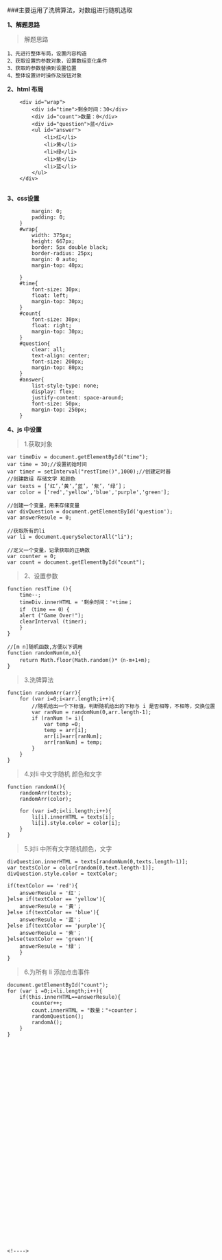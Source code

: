 ###主要运用了洗牌算法，对数组进行随机选取

**1、解题思路**

>解题思路

	1、先进行整体布局，设置内容构造
	2、获取设置的参数对象，设置数组变化条件
	3、获取的参数替换到设置位置
	4、整体设置计时操作及按钮对象
	
**2、html 布局**

```	
	<div id="wrap">
		<div id="time">剩余时间：30</div>
		<div id="count">数量：0</div>
		<div id="question">蓝</div>
		<ul id="answer">
			<li>红</li>
			<li>黄</li>
			<li>绿</li>
			<li>紫</li>
			<li>蓝</li>
		</ul>
	</div>
		
```

**3、css设置**

```	*{
		margin: 0;
		padding: 0;
	}
	#wrap{
		width: 375px;
		height: 667px;
		border: 5px double black;
		border-radius: 25px;
		margin: 0 auto;
		margin-top: 40px;
		
	}
	#time{
		font-size: 30px;
		float: left;
		margin-top: 30px;
	}
	#count{
		font-size: 30px;
		float: right;
		margin-top: 30px;
	}
	#question{
		clear: all;
		text-align: center;
		font-size: 200px;
		margin-top: 80px;
	}
	#answer{
		list-style-type: none;
		display: flex;
		justify-content: space-around;
		font-size: 50px;
		margin-top: 250px;
	}
```	

**4、js 中设置**

>1.获取对象


	var timeDiv = document.getElementById("time");
	var time = 30;//设置初始时间
	var timer = setInterval("restTime()",1000);//创建定时器
	//创建数组 存储文字 和颜色
	var texts = [‘红’，’黄‘，’蓝’，‘紫’，‘绿’]；
	var color = ['red','yellow','blue','purple','green'];
	
	//创建一个变量，用来存储变量
	var divQuestion = document.getElementById('question');
	var answerResule = 0;
	
	//获取所有的li
	var li = document.querySelectorAll("li");
	
	//定义一个变量，记录获取的正确数
	var counter = 0;
	var count = document.getElementById("count");
	
>2、设置参数

	function restTime (){
		time--;
		timeDiv.innerHTML = '剩余时间：'+time；
		if （time == 0）{
		alert ("Game Over!");
		clearInterval (timer);
		}
	}
	
	//[m n]随机函数,方便以下调用
	function randomNum(m,n){
		return Math.floor(Math.random()*（n-m+1+m);
	}
	
>3.洗牌算法

		
	function randomArr(arr){
		for (var i=0;i<arr.length;i++){
			//随机给出一个下标值，判断随机给出的下标与 i 是否相等，不相等，交换位置
			var ranNum = randomNum(0,arr.length-1);
			if (ranNum != i){
				var temp =0;
				temp = arr[i];
				arr[i]=arr[ranNum];
				arr[ranNum] = temp;
			}
		}
	}
	
>4.对li 中文字随机 颜色和文字

	function randomA(){
		randomArr(texts);
		randomArr(color);
		
		for (var i=0;i<li.length;i++){
			li[i].innerHTML = texts[i];
			li[i].style.color = color[i];
		}
	}
	
>5.对li 中所有文字随机颜色，文字

	divQuestion.innerHTML = texts[randomNum(0,texts.length-1)];
	var textsColor = color[random(0,text.length-1)];
	divQuestion.style.color = textColor;
	
	if(textColor == 'red'){
		answerResule = '红'；
	}else if(textColor == 'yellow'){
		answerResule = '黄'；
	}else if(textColor == 'blue'){
		answerResule = '蓝'；
	}else if(textColor == 'purple'){
		answerResule = '紫'；
	}else(textColor == 'green'){
		answerResule = '绿'；
		}
	}
	
>6.为所有 li 添加点击事件

	
	document.getElementById("count");
	for (var i =0;i<li.length;i++){
		if(this.innerHTML==answerResule){
			counter++;
			count.innerHTML = "数量："+counter；
			randomQuestion();
			randomA();
		}
	}
	
	
	
	
	
	
	
	
	
	
	
	
	
	
	
	
	
	
	
	
	
	
	
	
	
	
	
	
	
	
	
	
	
	
	
	<!---->